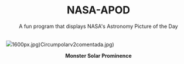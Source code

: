 <div align="center">
  <h1>
    NASA-APOD
  </h1>
</div>
  
<div align="center">
  A fun program that displays NASA's Astronomy Picture of the Day
</div>

<br>

![](https://apod.nasa.gov/apod/image/2308/SunMonster_Wenz_960.jpg)1600px.jpg)Circumpolarv2comentada.jpg)

<p align = "center">
  <b>Monster Solar Prominence</b>
</p>
